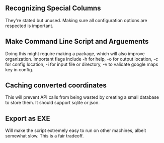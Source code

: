 ## Recognizing Special Columns
They're stated but unused. Making sure all configuration options are respected is important.

## Make Command Line Script and Arguements
Doing this might require making a package,
which will also improve organization.
Important flags include -h for help, -o for output location, -c for config location, -i for input file or directory, -v to validate google maps key in config.

## Caching converted coordinates
This will prevent API calls from being wasted by creating a small database
to store them. It should support sqlite or json.

## Export as EXE
Will make the script extremely easy to run on other machines, albeit somewhat slow.
This is a fair tradeoff.